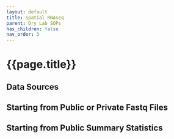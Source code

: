 ```yaml
---
layout: default
title: Spatial RNAseq
parent: Dry Lab SOPs
has_children: false
nav_order: 3
---
```


# {{page.title}}

## Data Sources

## Starting from Public or Private Fastq Files

## Starting from Public Summary Statistics